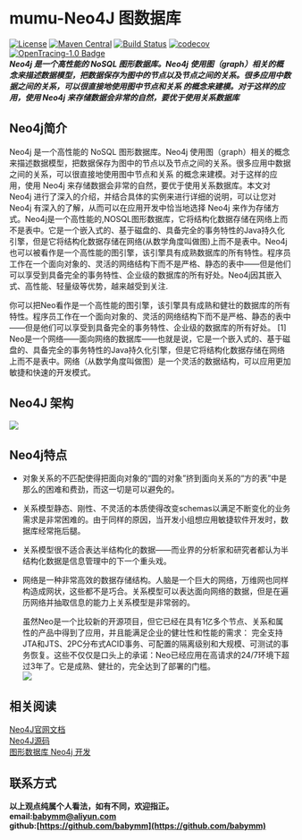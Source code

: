 # mumu-Neo4J 图数据库
[![License](https://img.shields.io/badge/License-Apache%202.0-blue.svg)](https://github.com/mumucache/mumu-riak/blob/master/LICENSE)
[![Maven Central](https://img.shields.io/maven-central/v/com.weibo/motan.svg?label=Maven%20Central)](https://github.com/mumustorage/mumu-Neo4J)
[![Build Status](https://travis-ci.org/mumustorage/mumu-Neo4J.svg?branch=master)](https://travis-ci.org/mumustorage/mumu-Neo4J)
[![codecov](https://codecov.io/gh/mumustorage/mumu-Neo4J/branch/master/graph/badge.svg)](https://codecov.io/gh/mumustorage/mumu-Neo4J)
[![OpenTracing-1.0 Badge](https://img.shields.io/badge/OpenTracing--1.0-enabled-blue.svg)](http://opentracing.io)  
***Neo4j 是一个高性能的 NoSQL 图形数据库。Neo4j 使用图（graph）相关的概念来描述数据模型，把数据保存为图中的节点以及节点之间的关系。很多应用中数据之间的关系，可以很直接地使用图中节点和关系 的概念来建模。对于这样的应用，使用   Neo4j 来存储数据会非常的自然，要优于使用关系数据库***

## Neo4j简介
Neo4j 是一个高性能的 NoSQL 图形数据库。Neo4j 使用图（graph）相关的概念来描述数据模型，把数据保存为图中的节点以及节点之间的关系。很多应用中数据之间的关系，可以很直接地使用图中节点和关系 的概念来建模。对于这样的应用，使用 Neo4j 来存储数据会非常的自然，要优于使用关系数据库。本文对 Neo4j 进行了深入的介绍，并结合具体的实例来进行详细的说明，可以让您对 Neo4j 有深入的了解，从而可以在应用开发中恰当地选择 Neo4j 来作为存储方式。Neo4j是一个高性能的,NOSQL图形数据库，它将结构化数据存储在网络上而不是表中。它是一个嵌入式的、基于磁盘的、具备完全的事务特性的Java持久化引擎，但是它将结构化数据存储在网络(从数学角度叫做图)上而不是表中。Neo4j也可以被看作是一个高性能的图引擎，该引擎具有成熟数据库的所有特性。程序员工作在一个面向对象的、灵活的网络结构下而不是严格、静态的表中——但是他们可以享受到具备完全的事务特性、企业级的数据库的所有好处。Neo4j因其嵌入式、高性能、轻量级等优势，越来越受到关注.

你可以把Neo看作是一个高性能的图引擎，该引擎具有成熟和健壮的数据库的所有特性。程序员工作在一个面向对象的、灵活的网络结构下而不是严格、静态的表中——但是他们可以享受到具备完全的事务特性、企业级的数据库的所有好处。 [1]
Neo是一个网络——面向网络的数据库——也就是说，它是一个嵌入式的、基于磁盘的、具备完全的事务特性的Java持久化引擎，但是它将结构化数据存储在网络上而不是表中。网络（从数学角度叫做图）是一个灵活的数据结构，可以应用更加敏捷和快速的开发模式。

## Neo4J 架构  
![](https://www.2cto.com/uploadfile/2015/1207/20151207034325408.png)

## Neo4j特点
- 对象关系的不匹配使得把面向对象的“圆的对象”挤到面向关系的“方的表”中是那么的困难和费劲，而这一切是可以避免的。
- 关系模型静态、刚性、不灵活的本质使得改变schemas以满足不断变化的业务需求是非常困难的。由于同样的原因，当开发小组想应用敏捷软件开发时，数据库经常拖后腿。
- 关系模型很不适合表达半结构化的数据——而业界的分析家和研究者都认为半结构化数据是信息管理中的下一个重头戏。
- 网络是一种非常高效的数据存储结构。人脑是一个巨大的网络，万维网也同样构造成网状，这些都不是巧合。关系模型可以表达面向网络的数据，但是在遍历网络并抽取信息的能力上关系模型是非常弱的。

    虽然Neo是一个比较新的开源项目，但它已经在具有1亿多个节点、关系和属性的产品中得到了应用，并且能满足企业的健壮性和性能的需求：
完全支持JTA和JTS、2PC分布式ACID事务、可配置的隔离级别和大规模、可测试的事务恢复。这些不仅仅是口头上的承诺：Neo已经应用在高请求的24/7环境下超过3年了。它是成熟、健壮的，完全达到了部署的门槛。  
![](http://pic.yupoo.com/ljhero/BXYqXA4M/oyN6W.png)    

## 相关阅读  
[Neo4J官网文档](https://neo4j.com/)  
[Neo4J源码](https://github.com/neo4j/neo4j)  
[图形数据库 Neo4j 开发](http://blog.csdn.net/bluejoe2000/article/details/72978115)

## 联系方式
**以上观点纯属个人看法，如有不同，欢迎指正。  
email:<babymm@aliyun.com>  
github:[https://github.com/babymm](https://github.com/babymm)**